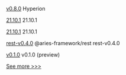 
[v0.8.0](https://github.com/hyperledger-labs/go-perun/releases/tag/v0.8.0) Hyperion

[21.10.1](https://github.com/hyperledger/besu/releases/tag/21.10.1) 21.10.1

[21.10.1](https://github.com/hyperledger/besu-docs/releases/tag/21.10.1) 21.10.1

[rest-v0.4.0](https://github.com/hyperledger/aries-framework-javascript-ext/releases/tag/rest-v0.4.0) @aries-framework/rest rest-v0.4.0

[v0.1.0](https://github.com/hyperledger/fabric-gateway/releases/tag/v0.1.0) v0.1.0 (preview)


[See more >>>](https://start-here.hyperledger.org/releases)
